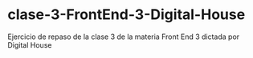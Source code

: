 # clase-3-FrontEnd-3-Digital-House
Ejercicio de repaso de la clase 3 de la materia Front End 3 dictada por Digital House
